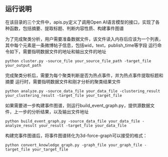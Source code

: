## 运行说明
在该目录的三个文件中，apis.py定义了调用Open AI语言模型的接口，实现了各种函数，包括摘要、提取标题、判断内容性质、构建事件图谱

为了完成聚类分析，用户需要准备数据文件，该文件读入内存后应该为一个列表，
其中每个元素是一条微博帖子信息，包括wid，text，publish_time等字段
运行命令如下，需要指明数据文件的地址和输出文件的地址
```shell
python cluster.py -source_file your_source_file_path -target_file your_output_path
```

完成聚类分析后，需要为每个聚类判断是否为热点事件，并为热点事件提取标题和摘要
运行时，需要指明数据文件和刚才分析的聚类结果文件
```shell
python analyze.py -source_data_file your_data_file -clustering_result your_clustering_result -target_file your_target_file
```

如果需要进一步构建事件图谱，则运行build_event_graph.py，提供源数据文件，上一步的分析结果，以及输出文件地址
```shell
python build_event_graph.py -source_data_file your_data_file -analyze_result your_result -target_file your_data_file
```

构建完事件图谱后，将事件图谱转化为3d-force-graph可以接受的格式：
```shell
python convert_knowledge_graph.py -graph_file your_graph_file -target_file your_target_file
```
